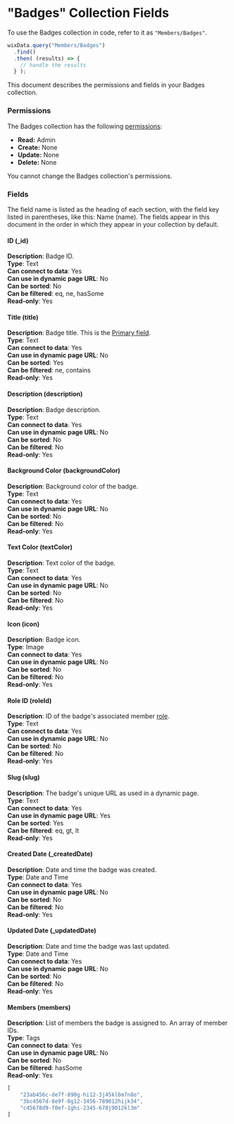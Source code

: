 <!-- This article was published using the Doc Push single-sourcing tool. Any changes to this article MUST be made in the source file. Find it at www.github.com/wix-private/velo-docs.-->



# "Badges" Collection Fields







To use the Badges collection in code, refer to it as `"Members/Badges"`.

```javascript
wixData.query("Members/Badges")
  .find()
  .then( (results) => {
    // handle the results
  } );
```

This document describes the permissions and fields in your Badges collection. 

### Permissions

The Badges collection has the following [permissions](https://support.wix.com/en/article/about-collection-permissions):

-   **Read:** Admin
-   **Create:** None
-   **Update:** None
-   **Delete:** None

You cannot change the Badges collection's permissions. 

### Fields 

The field name is listed as the heading of each section, with the field key listed in parentheses, like this: Name (name). The fields appear in this document in the order in which they appear in your collection by default.

#### ID (\_id) 

**Description**: Badge ID.  
**Type**: Text  
**Can connect to data**: Yes  
**Can use in dynamic page URL**: No  
**Can be sorted**: No  
**Can be filtered**: eq, ne, hasSome  
**Read-only**: Yes

#### Title (title) 

**Description**: Badge title. This is the [Primary field](https://support.wix.com/en/article/about-your-database-collection-fields#main-fields).  
**Type**: Text  
**Can connect to data**: Yes  
**Can use in dynamic page URL**: No  
**Can be sorted**: Yes  
**Can be filtered**: ne, contains  
**Read-only**: Yes

#### Description (description) 

**Description**: Badge description.  
**Type**: Text  
**Can connect to data**: Yes  
**Can use in dynamic page URL**: No  
**Can be sorted**: No  
**Can be filtered**: No  
**Read-only**: Yes

#### Background Color (backgroundColor) 

**Description**: Background color of the badge.  
**Type**: Text  
**Can connect to data**: Yes  
**Can use in dynamic page URL**: No  
**Can be sorted**: No  
**Can be filtered**: No  
**Read-only**: Yes

#### Text Color (textColor) 

**Description**: Text color of the badge.  
**Type**: Text  
**Can connect to data**: Yes  
**Can use in dynamic page URL**: No  
**Can be sorted**: No  
**Can be filtered**: No  
**Read-only**: Yes

#### Icon (icon) 

**Description**: Badge icon.  
**Type**: Image  
**Can connect to data**: Yes  
**Can use in dynamic page URL**: No  
**Can be sorted**: No  
**Can be filtered**: No  
**Read-only**: Yes

#### Role ID (roleId) 

**Description**: ID of the badge's associated member [role](https://support.wix.com/en/article/creating-member-roles-6943237).  
**Type**: Text  
**Can connect to data**: Yes  
**Can use in dynamic page URL**: No  
**Can be sorted**: No  
**Can be filtered**: No  
**Read-only**: Yes

#### Slug (slug) 

**Description**: The badge's unique URL as used in a dynamic page.  
**Type**: Text  
**Can connect to data**: Yes  
**Can use in dynamic page URL**: Yes  
**Can be sorted**: Yes  
**Can be filtered**: eq, gt, lt  
**Read-only**: Yes

#### Created Date (\_createdDate) 

**Description**: Date and time the badge was created.  
**Type**: Date and Time  
**Can connect to data**: Yes  
**Can use in dynamic page URL**: No  
**Can be sorted**: No  
**Can be filtered**: No  
**Read-only**: Yes

#### Updated Date (\_updatedDate) 

**Description**: Date and time the badge was last updated.  
**Type**: Date and Time  
**Can connect to data**: Yes  
**Can use in dynamic page URL**: No  
**Can be sorted**: No  
**Can be filtered**: No  
**Read-only**: Yes

#### Members (members) 

**Description**: List of members the badge is assigned to. An array of member IDs.  
**Type**: Tags  
**Can connect to data**: Yes  
**Can use in dynamic page URL**: No  
**Can be sorted**: No  
**Can be filtered**: hasSome  
**Read-only**: Yes

```javascript
[
    "23ab456c-de7f-890g-hi12-3j45kl6m7n8o",
    "3bc4567d-8e9f-0g12-3456-789012hijk34",
    "c45678d9-f0ef-1ghi-2345-678j9012kl3m"
]
```